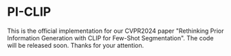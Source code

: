 # PI-CLIP
This is the official implementation for our CVPR2024 paper "Rethinking Prior Information Generation with CLIP for Few-Shot Segmentation". The code will be released soon. Thanks for your attention.
